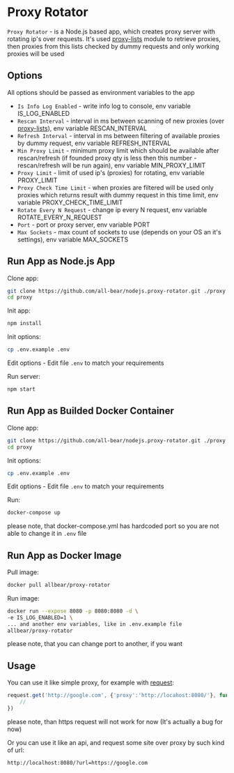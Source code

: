 # Proxy Rotator

`Proxy Rotator` - is a Node.js based app, which creates proxy server with rotating ip's over requests. It's used [proxy-lists](https://github.com/chill117/proxy-lists) module to retrieve proxies, then proxies from this lists checked by dummy requests and only working proxies will be used 

## Options

All options should be passed as environment variables to the app

- `Is Info Log Enabled` - write info log to console, env variable IS_LOG_ENABLED
- `Rescan Interval` - interval in ms between scanning of new proxies (over [proxy-lists](https://github.com/chill117/proxy-lists)), env variable RESCAN_INTERVAL
- `Refresh Interval` - interval in ms between filtering of available proxies by dummy request, env variable REFRESH_INTERVAL
- `Min Proxy Limit` - minimum proxy limit which should be available after rescan/refresh (if founded proxy qty is less then this number - rescan/refresh will be run again), env variable MIN_PROXY_LIMIT
- `Proxy Limit` - limit of used ip's (proxies) for rotating, env variable PROXY_LIMIT
- `Proxy Check Time Limit` - when proxies are filtered will be used only proxies which returns result with dummy request in this time limit, env variable PROXY_CHECK_TIME_LIMIT
- `Rotate Every N Request` - change ip every N request, env variable ROTATE_EVERY_N_REQUEST
- `Port` - port or proxy server, env variable PORT
- `Max Sockets` - max count of sockets to use (depends on your OS an it's settings), env variable MAX_SOCKETS

## Run App as Node.js App

Clone app:
```bash
git clone https://github.com/all-bear/nodejs.proxy-rotator.git ./proxy
cd proxy
```

Init app:
```bash
npm install
```

Init options:
```bash
cp .env.example .env
```

Edit options - Edit file `.env` to match your requirements

Run server:
```bash
npm start
```

## Run App as Builded Docker Container

Clone app:
```bash
git clone https://github.com/all-bear/nodejs.proxy-rotator.git ./proxy
cd proxy
```

Init options:
```bash
cp .env.example .env
```

Edit options - Edit file `.env` to match your requirements

Run:
```bash
docker-compose up
```
please note, that docker-compose.yml has hardcoded port so you are not able to change it in `.env` file

## Run App as Docker Image

Pull image:
```bash
docker pull allbear/proxy-rotator
```

Run image:
```bash
docker run --expose 8080 -p 8080:8080 -d \
-e IS_LOG_ENABLED=1 \
... and another env variables, like in .env.example file
allbear/proxy-rotator
```
please note, that you can change port to another, if you want

## Usage
You can use it like simple proxy, for example with [request](https://www.npmjs.com/package/request):
```javascript
request.get('http://google.com', {'proxy':'http://locahost:8080/'}, function (err, res, body) {
	//
})
```
please note, than https request will not work for now (It's actually a bug for now)

Or you can use it like an api, and request some site over proxy by such kind of url:
```url
http://localhost:8080/?url=https://google.com
```
